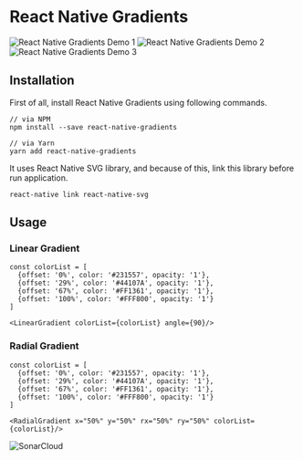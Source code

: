 # React Native Gradients
![React Native Gradients Demo 1](https://media.giphy.com/media/2aGD6js89xV3tGAIrd/giphy.gif) ![React Native Gradients Demo 2](https://media.giphy.com/media/xUJYCCeNdDATlcSDNo/giphy.gif) ![React Native Gradients Demo 3](https://media.giphy.com/media/1X5Z1goLOMY7cMUEuM/giphy.gif)


## Installation
First of all, install React Native Gradients using following commands.

```
// via NPM
npm install --save react-native-gradients

// via Yarn
yarn add react-native-gradients
```

It uses React Native SVG library, and because of this, link this library before run application.

```
react-native link react-native-svg
```

## Usage

### Linear Gradient
```
const colorList = [
  {offset: '0%', color: '#231557', opacity: '1'},
  {offset: '29%', color: '#44107A', opacity: '1'},
  {offset: '67%', color: '#FF1361', opacity: '1'},
  {offset: '100%', color: '#FFF800', opacity: '1'}
]
```

```
<LinearGradient colorList={colorList} angle={90}/>
```

### Radial Gradient
```
const colorList = [
  {offset: '0%', color: '#231557', opacity: '1'},
  {offset: '29%', color: '#44107A', opacity: '1'},
  {offset: '67%', color: '#FF1361', opacity: '1'},
  {offset: '100%', color: '#FFF800', opacity: '1'}
]
```

```
<RadialGradient x="50%" y="50%" rx="50%" ry="50%" colorList={colorList}/>
```

![SonarCloud](https://sonarcloud.io/api/project_badges/quality_gate?project=react-native-gradients)
